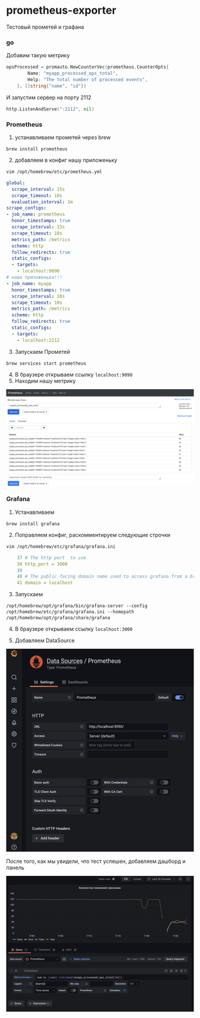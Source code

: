 # prometheus-exporter
Тестовый прометей и графана

### go
Добавим такую метрику
```go
opsProcessed = promauto.NewCounterVec(prometheus.CounterOpts{
		Name: "myapp_processed_ops_total",
		Help: "The total number of processed events",
	}, []string{"name", "id"})
```
И запустим сервер на порту 2112
```go
http.ListenAndServe(":2112", nil)
```

### Prometheus
1) устанавливаем прометей через brew
```shell
brew install prometheus
```
2) добавляем в конфиг нашу приложеньку
```shell
vim /opt/homebrew/etc/prometheus.yml
```
```yaml
global:
  scrape_interval: 15s
  scrape_timeout: 10s
  evaluation_interval: 1m
scrape_configs:
- job_name: prometheus
  honor_timestamps: true
  scrape_interval: 15s
  scrape_timeout: 10s
  metrics_path: /metrics
  scheme: http
  follow_redirects: true
  static_configs:
  - targets:
    - localhost:9090
# наша приложенька!!!
- job_name: myapp
  honor_timestamps: true
  scrape_interval: 10s
  scrape_timeout: 10s
  metrics_path: /metrics
  scheme: http
  follow_redirects: true
  static_configs:
  - targets:
    - localhost:2112
```
3) Запускаем Прометей
```shell
brew services start prometheus
```
4) В браузере открываем ссылку `localhost:9090`
5) Находим нашу метрику

![1](https://github.com/elizarpif/prometheus-exporter/blob/develop/screens/prometheus.png)


### Grafana
1) Устанавливаем
```shell
brew install grafana
```
2) Поправляем конфиг, раскомментируем следующие строчки
```shell
vim /opt/homebrew/etc/grafana/grafana.ini
```
```yaml
    37 # The http port  to use
    38 http_port = 3000
    39
    40 # The public facing domain name used to access grafana from a browser
    41 domain = localhost
```
3) Запускаем
```shell
/opt/homebrew/opt/grafana/bin/grafana-server --config /opt/homebrew/etc/grafana/grafana.ini --homepath /opt/homebrew/opt/grafana/share/grafana
```

4) В браузере открываем ссылку `localhost:3000`

5) Добавляем DataSource

![2](https://github.com/elizarpif/prometheus-exporter/blob/develop/screens/grafana_add_data_source.png)

После того, как мы увидели, что тест успешен, добавляем дашборд и панель

![3](https://github.com/elizarpif/prometheus-exporter/blob/develop/screens/grafana_panel.png)
